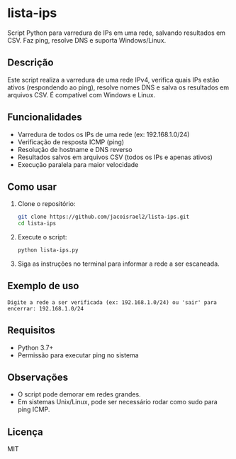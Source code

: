 # lista-ips

Script Python para varredura de IPs em uma rede, salvando resultados em CSV. Faz ping, resolve DNS e suporta Windows/Linux.

## Descrição

Este script realiza a varredura de uma rede IPv4, verifica quais IPs estão ativos (respondendo ao ping), resolve nomes DNS e salva os resultados em arquivos CSV. É compatível com Windows e Linux.

## Funcionalidades
- Varredura de todos os IPs de uma rede (ex: 192.168.1.0/24)
- Verificação de resposta ICMP (ping)
- Resolução de hostname e DNS reverso
- Resultados salvos em arquivos CSV (todos os IPs e apenas ativos)
- Execução paralela para maior velocidade

## Como usar

1. Clone o repositório:
   ```bash
   git clone https://github.com/jacoisrael2/lista-ips.git
   cd lista-ips
   ```
2. Execute o script:
   ```bash
   python lista-ips.py
   ```
3. Siga as instruções no terminal para informar a rede a ser escaneada.

## Exemplo de uso
```
Digite a rede a ser verificada (ex: 192.168.1.0/24) ou 'sair' para encerrar: 192.168.1.0/24
```

## Requisitos
- Python 3.7+
- Permissão para executar ping no sistema

## Observações
- O script pode demorar em redes grandes.
- Em sistemas Unix/Linux, pode ser necessário rodar como sudo para ping ICMP.

## Licença
MIT
